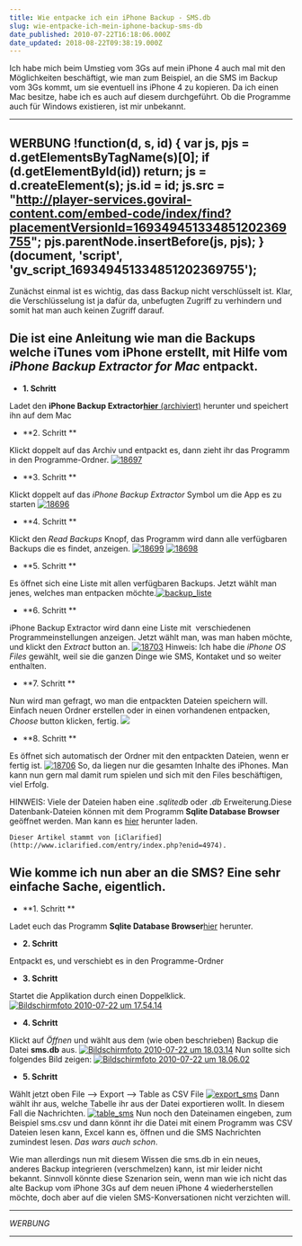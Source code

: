 ```yaml
---
title: Wie entpacke ich ein iPhone Backup - SMS.db
slug: wie-entpacke-ich-mein-iphone-backup-sms-db
date_published: 2010-07-22T16:18:06.000Z
date_updated: 2018-08-22T09:38:19.000Z
---
```


Ich habe mich beim Umstieg vom 3Gs auf mein iPhone 4 auch mal mit den Möglichkeiten beschäftigt, wie man zum Beispiel, an die SMS im Backup vom 3Gs kommt, um sie eventuell ins iPhone 4 zu kopieren. Da ich einen Mac besitze, habe ich es auch auf diesem durchgeführt. Ob die Programme auch für Windows existieren, ist mir unbekannt.

---

WERBUNG
!function(d, s, id) {
    var js, pjs = d.getElementsByTagName(s)[0];
    if (d.getElementById(id)) return;
    js = d.createElement(s);
    js.id = id;
    js.src = "http://player-services.goviral-content.com/embed-code/index/find?placementVersionId=169349451334851202369755";
    pjs.parentNode.insertBefore(js, pjs);
}(document, 'script', 'gv_script_169349451334851202369755');
---

Zunächst einmal ist es wichtig, das dass Backup nicht verschlüsselt ist. Klar, die Verschlüsselung ist ja dafür da, unbefugten Zugriff zu verhindern und somit hat man auch keinen Zugriff darauf. 

## Die ist eine Anleitung wie man die Backups welche iTunes vom iPhone erstellt, mit Hilfe vom *iPhone Backup Extractor for Mac* entpackt.

- **1. Schritt**

Ladet den **iPhone Backup Extractor**[**hier** (archiviert)](http://web.archive.org/web/20101130091229/http://supercrazyawesome.com/downloads/iPhone%20Backup%20Extractor.app.zip) herunter und speichert ihn auf dem Mac

- **2. Schritt
**

Klickt doppelt auf das Archiv und entpackt es, dann zieht ihr das Programm in den Programme-Ordner.
[![18697](//picdump.thafaker.de/2010/07/18697.png)](http://picdump.thafaker.de/2010/07/18697.png)
- **3. Schritt
**

Klickt doppelt auf das *iPhone Backup Extractor* Symbol um die App es zu starten
[![18696](//picdump.thafaker.de/2010/07/18696.png)](http://picdump.thafaker.de/2010/07/18696.png)
- **4. Schritt
**

Klickt den *Read Backups* Knopf, das Programm wird dann alle verfügbaren Backups die es findet, anzeigen.
[![18699](//picdump.thafaker.de/2010/07/18699.png)](http://picdump.thafaker.de/2010/07/18699.png)
[![18698](//picdump.thafaker.de/2010/07/18698.png)](http://picdump.thafaker.de/2010/07/18698.png)

- **5. Schritt
**

Es öffnet sich eine Liste mit allen verfügbaren Backups. Jetzt wählt man jenes, welches man entpacken möchte.[![backup_liste](//picdump.thafaker.de/2010/07/backup_liste.png)](http://picdump.thafaker.de/2010/07/backup_liste.png)
- **6. Schritt
**

iPhone  Backup Extractor wird dann eine Liste mit  verschiedenen Programmeinstellungen anzeigen. Jetzt wählt man, was man haben möchte, und klickt den *Extract* button an.
[![18703](//picdump.thafaker.de/2010/07/18703.png)](http://picdump.thafaker.de/2010/07/18703.png)
Hinweis:  Ich habe die *iPhone OS Files* gewählt, weil sie die ganzen Dinge wie SMS, Kontaket und so weiter enthalten.

- **7. Schritt
**

Nun wird man gefragt, wo man die entpackten Dateien speichern will. Einfach neuen Ordner erstellen oder in einen vorhandenen entpacken, *Choose* button klicken, fertig.
[![](//www.iclarified.com/images/tutorials/4974/18704/18704-500.png)](http://www.iclarified.com/images/tutorials/4974/18704/18704.png)
- **8. Schritt
**

Es öffnet sich automatisch der Ordner mit den entpackten Dateien, wenn er fertig ist.
[![18706](//picdump.thafaker.de/2010/07/18706.png)](http://picdump.thafaker.de/2010/07/18706.png)
So, da liegen nur die gesamten Inhalte des iPhones. Man kann nun gern mal damit rum spielen und sich mit den Files beschäftigen, viel Erfolg.

HINWEIS: Viele der Dateien haben eine *.sqlitedb* oder .*db* Erweiterung.Diese Datenbank-Dateien können mit dem Programm **Sqlite Database Browser** geöffnet werden. Man kann es [hier](http://sourceforge.net/projects/sqlitebrowser/) herunter laden.

`Dieser Artikel stammt von [iClarified](http://www.iclarified.com/entry/index.php?enid=4974).`

## Wie komme ich nun aber an die SMS? Eine sehr einfache Sache, eigentlich.

- **1. Schritt
**

Ladet euch das Programm **Sqlite Database Browser**[hier](http://sourceforge.net/projects/sqlitebrowser/) herunter.

- **2. Schritt**

Entpackt es, und verschiebt es in den Programme-Ordner

- **3. Schritt**

Startet die Applikation durch einen Doppelklick.
[![Bildschirmfoto 2010-07-22 um 17.54.14](//picdump.thafaker.de/2010/07/Bildschirmfoto-2010-07-22-um-17.54.14.png)](http://picdump.thafaker.de/2010/07/Bildschirmfoto-2010-07-22-um-17.54.14.png)
- **4. Schritt**

Klickt auf *Öffnen* und wählt aus dem (wie oben beschrieben) Backup die Datei **sms.db** aus.
[![Bildschirmfoto 2010-07-22 um 18.03.14](//picdump.thafaker.de/2010/07/Bildschirmfoto-2010-07-22-um-18.03.14.png)](http://picdump.thafaker.de/2010/07/Bildschirmfoto-2010-07-22-um-18.03.14.png)
Nun sollte sich folgendes Bild zeigen:
[![Bildschirmfoto 2010-07-22 um 18.06.02](//picdump.thafaker.de/2010/07/Bildschirmfoto-2010-07-22-um-18.06.02-580x485.png)](http://picdump.thafaker.de/2010/07/Bildschirmfoto-2010-07-22-um-18.06.02.png)
- **5. Schritt**

Wählt jetzt oben File --> Export --> Table as CSV File
[![export_sms](//picdump.thafaker.de/2010/07/export_sms.png)](http://picdump.thafaker.de/2010/07/export_sms.png)
Dann wählt ihr aus, welche Tabelle ihr aus der Datei exportieren wollt. In diesem Fall die Nachrichten.
[![table_sms](//picdump.thafaker.de/2010/07/table_sms.png)](http://picdump.thafaker.de/2010/07/table_sms.png)
Nun noch den Dateinamen eingeben, zum Beispiel sms.csv und dann könnt ihr die Datei mit einem Programm was CSV Dateien lesen kann, Excel kann es, öffnen und die SMS Nachrichten zumindest lesen. *Das wars auch schon*.

Wie man allerdings nun mit diesem Wissen die sms.db in ein neues, anderes Backup integrieren (verschmelzen) kann, ist mir leider nicht bekannt. Sinnvoll könnte diese Szenarion sein, wenn man wie ich nicht das alte Backup vom iPhone 3Gs auf dem neuen iPhone 4 wiederherstellen möchte, doch aber auf die vielen SMS-Konversationen nicht verzichten will.

---

*WERBUNG*

---
